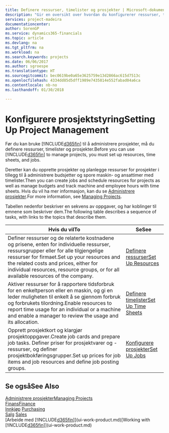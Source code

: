 ```yaml
---
title: Definere ressurser, timelister og prosjekter | Microsoft-dokumentasjon
description: "Gir en oversikt over hvordan du konfigurerer ressurser, timelister og jobber for å administrere prosjekter."
services: project-madeira
documentationcenter: 
author: SorenGP
ms.service: dynamics365-financials
ms.topic: article
ms.devlang: na
ms.tgt_pltfrm: na
ms.workload: na
ms.search.keywords: projects
ms.date: 06/06/2017
ms.author: sgroespe
ms.translationtype: HT
ms.sourcegitcommit: bec0619be0a65e3625759e13d2866ac615d7513c
ms.openlocfilehash: 4334dd85d5dff1989e7435814e552fabad04a6ca
ms.contentlocale: nb-no
ms.lasthandoff: 01/30/2018

---
```

# <a name="setting-up-project-management"></a><span data-ttu-id="0d60e-103">Konfigurere prosjektstyring</span><span class="sxs-lookup"><span data-stu-id="0d60e-103">Setting Up Project Management</span></span>
<span data-ttu-id="0d60e-104">Før du kan bruke [!INCLUDE[d365fin](includes/d365fin_md.md)] til å administrere prosjekter, må du definere ressurser, timelister og prosjekter.</span><span class="sxs-lookup"><span data-stu-id="0d60e-104">Before you can use [!INCLUDE[d365fin](includes/d365fin_md.md)] to manage projects, you must set up resources, time sheets, and jobs.</span></span>

<span data-ttu-id="0d60e-105">Deretter kan du opprette prosjekter og planlegge ressurser for prosjekter i tillegg til å administrere budsjetter og spore maskin- og ansattimer med timelister.</span><span class="sxs-lookup"><span data-stu-id="0d60e-105">Then you can create jobs and schedule resources for projects as well as manage budgets and track machine and employee hours with time sheets.</span></span> <span data-ttu-id="0d60e-106">Hvis du vil ha mer informasjon, kan du se [Administrere prosjekter](projects-manage-projects.md).</span><span class="sxs-lookup"><span data-stu-id="0d60e-106">For more information, see [Managing Projects](projects-manage-projects.md).</span></span>  

<span data-ttu-id="0d60e-107">Tabellen nedenfor beskriver en sekvens av oppgaver, og har koblinger til emnene som beskriver dem.</span><span class="sxs-lookup"><span data-stu-id="0d60e-107">The following table describes a sequence of tasks, with links to the topics that describe them.</span></span>

| <span data-ttu-id="0d60e-108">Hvis du vil</span><span class="sxs-lookup"><span data-stu-id="0d60e-108">To</span></span> | <span data-ttu-id="0d60e-109">Se</span><span class="sxs-lookup"><span data-stu-id="0d60e-109">See</span></span> |
| --- | --- |
| <span data-ttu-id="0d60e-110">Definer ressurser og de relaterte kostnadene og prisene, enten for individuelle ressurser, ressursgrupper eller for alle tilgjengelige ressurser for firmaet.</span><span class="sxs-lookup"><span data-stu-id="0d60e-110">Set up your resources and the related costs and prices, either for individual resources, resource groups, or for all available resources of the company.</span></span> |[<span data-ttu-id="0d60e-111">Definere ressurser</span><span class="sxs-lookup"><span data-stu-id="0d60e-111">Set Up Resources</span></span>](projects-how-setup-resources.md) |
| <span data-ttu-id="0d60e-112">Aktiver ressurser for å rapportere tidsforbruk for en enkeltperson eller en maskin, og gi en leder muligheten til enkelt å se gjennom forbruk og forbrukets tilordning.</span><span class="sxs-lookup"><span data-stu-id="0d60e-112">Enable resources to report time usage for an individual or a machine and enable a manager to review the usage and its allocation.</span></span> |[<span data-ttu-id="0d60e-113">Definere timelister</span><span class="sxs-lookup"><span data-stu-id="0d60e-113">Set Up Time Sheets</span></span>](projects-how-setup-time-sheets.md) |
| <span data-ttu-id="0d60e-114">Opprett prosjektkort og klargjør prosjektoppgaver.</span><span class="sxs-lookup"><span data-stu-id="0d60e-114">Create job cards and prepare job tasks.</span></span> <span data-ttu-id="0d60e-115">Definer priser for prosjektvarer og -ressurser, og definer prosjektbokføringsgrupper.</span><span class="sxs-lookup"><span data-stu-id="0d60e-115">Set up prices for job items and job resources and define job posting groups.</span></span> |[<span data-ttu-id="0d60e-116">Konfigurere prosjekter</span><span class="sxs-lookup"><span data-stu-id="0d60e-116">Set Up Jobs</span></span>](projects-how-setup-jobs.md) |

## <a name="see-also"></a><span data-ttu-id="0d60e-117">Se også</span><span class="sxs-lookup"><span data-stu-id="0d60e-117">See Also</span></span>
[<span data-ttu-id="0d60e-118">Administrere prosjekter</span><span class="sxs-lookup"><span data-stu-id="0d60e-118">Managing Projects</span></span>](projects-manage-projects.md)  
[<span data-ttu-id="0d60e-119">Finans</span><span class="sxs-lookup"><span data-stu-id="0d60e-119">Finance</span></span>](finance.md)  
<span data-ttu-id="0d60e-120">[Innkjøp](purchasing-manage-purchasing.md)       </span><span class="sxs-lookup"><span data-stu-id="0d60e-120">[Purchasing](purchasing-manage-purchasing.md)       </span></span>  
<span data-ttu-id="0d60e-121">[Salg](sales-manage-sales.md)   </span><span class="sxs-lookup"><span data-stu-id="0d60e-121">[Sales](sales-manage-sales.md)   </span></span>  
<span data-ttu-id="0d60e-122">[Arbeide med [!INCLUDE[d365fin](includes/d365fin_md.md)]](ui-work-product.md)</span><span class="sxs-lookup"><span data-stu-id="0d60e-122">[Working with [!INCLUDE[d365fin](includes/d365fin_md.md)]](ui-work-product.md)</span></span>  

